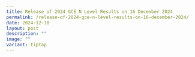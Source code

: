 ```yaml
---
title: Release of 2024 GCE N Level Results on 16 December 2024
permalink: /release-of-2024-gce-n-level-results-on-16-december-2024/
date: 2024-12-10
layout: post
description: ""
image: ""
variant: tiptap
---
```

